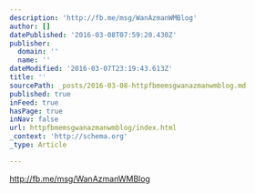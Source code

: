 ```yaml
---
description: 'http://fb.me/msg/WanAzmanWMBlog'
author: []
datePublished: '2016-03-08T07:59:20.430Z'
publisher:
  domain: ''
  name: ''
dateModified: '2016-03-07T23:19:43.613Z'
title: ''
sourcePath: _posts/2016-03-08-httpfbmemsgwanazmanwmblog.md
published: true
inFeed: true
hasPage: true
inNav: false
url: httpfbmemsgwanazmanwmblog/index.html
_context: 'http://schema.org'
_type: Article

---
```

http://fb.me/msg/WanAzmanWMBlog
